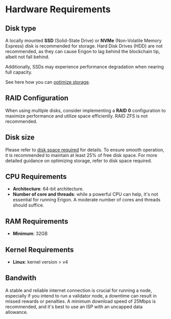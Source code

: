 # Hardware Requirements

## Disk type

A locally mounted **SSD** (Solid-State Drive) or **NVMe** (Non-Volatile Memory Express) disk is recommended for storage. Hard Disk Drives (HDD) are not recommended, as they can cause Erigon to lag behind the blockchain tip, albeit not fall behind.

Additionally, SSDs may experience performance degradation when nearing full capacity.

See here how you can [optimize storage](/basic/optimizing-storage.md).

## RAID Configuration

When using multiple disks, consider implementing a **RAID 0** configuration to maximize performance and utilize space efficiently. RAID ZFS is not recommended.

## Disk size

Please refer to [disk space required](/basic/disk-space.md) for details. To ensure smooth operation, it is recommended to maintain at least 25% of free disk space. For more detailed guidance on optimizing storage, refer to disk space required.

## CPU Requirements

* **Architecture**: 64-bit architecture.
* **Number of core and threads**: while a powerful CPU can help, it's not essential for running Erigon. A moderate number of cores and threads should suffice.

## RAM Requirements
    
* **Minimum**: 32GB

## Kernel Requirements

* **Linux**: kernel version > v4

## Bandwith

A stable and reliable internet connection is crucial for running a node, especially if you intend to run a validator node, a downtime can result in missed rewards or penalties. A minimum download speed of 25Mbps is recommended, and it's best to use an ISP with an uncapped data allowance.
